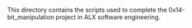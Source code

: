 This directory contains the scripts used to complete the 0x14-bit_manipulation project in ALX software engineering.
